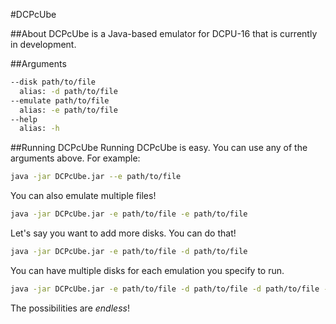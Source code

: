 #DCPcUbe

##About
DCPcUbe is a Java-based emulator for DCPU-16 that is currently in development.

##Arguments
```bash
--disk path/to/file
  alias: -d path/to/file
--emulate path/to/file
  alias: -e path/to/file
--help
  alias: -h
```

##Running DCPcUbe
Running DCPcUbe is easy. You can use any of the arguments above. For example:
```bash
java -jar DCPcUbe.jar --e path/to/file
```
You can also emulate multiple files!
```bash
java -jar DCPcUbe.jar -e path/to/file -e path/to/file
```
Let's say you want to add more disks. You can do that!
```bash
java -jar DCPcUbe.jar -e path/to/file -d path/to/file
```
You can have multiple disks for each emulation you specify to run.
```bash
java -jar DCPcUbe.jar -e path/to/file -d path/to/file -d path/to/file -e path/to/file -d path/to/file
```
The possibilities are *endless*!